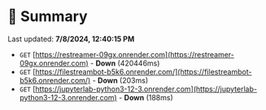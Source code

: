 # 📖 Summary
Last updated: **7/8/2024, 12:40:15 PM**

- `GET` [https://restreamer-09gx.onrender.com](https://restreamer-09gx.onrender.com) - **Down** (420446ms)
- `GET` [https://filestreambot-b5k6.onrender.com/](https://filestreambot-b5k6.onrender.com/) - **Down** (203ms)
- `GET` [https://jupyterlab-python3-12-3.onrender.com](https://jupyterlab-python3-12-3.onrender.com) - **Down** (188ms)

